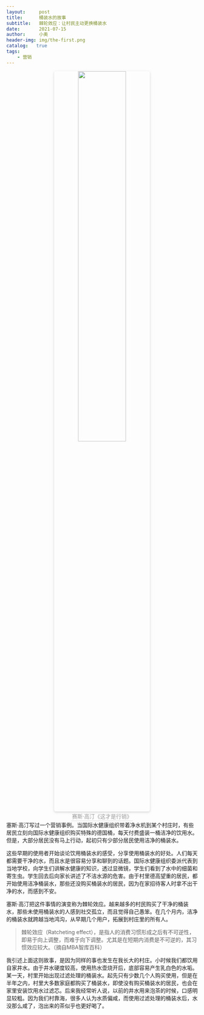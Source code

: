 ```yaml
---
layout:     post
title:      桶装水的故事
subtitle:   棘轮效应：让村民主动更换桶装水
date:       2021-07-15
author:     小奥
header-img: img/the-first.png
catalog:   true
tags:
    - 营销
---
```


<center>
    <img style="border-radius: 0.3125em;
    box-shadow: 0 2px 4px 0 rgba(34,36,38,.12),0 2px 10px 0 rgba(34,36,38,.08);" 
    src="https://img9.doubanio.com/view/subject/l/public/s33801354.jpg" width = "50%" alt=""/>
    <br>
    <div style="color:orange; border-bottom: 1px solid #d9d9d9;
    display: inline-block;
    color: #999;
    padding: 2px;">
      赛斯·高汀《这才是行销》
  	</div>
</center>
塞斯·高汀写过一个营销事例。当国际水健康组织带着净水机到某个村庄时，有些居民立刻向国际水健康组织购买特殊的德国桶，每天付费盛装一桶洁净的饮用水。但是，大部分居民没有马上行动，起初只有少部分居民使用洁净的桶装水。

这些早期的使用者开始谈论饮用桶装水的感受，分享使用桶装水的好处。人们每天都需要干净的水，而且水是很容易分享和聊到的话题。国际水健康组织委派代表到当地学校，向学生们讲解水健康的知识，透过显微镜，学生们看到了水中的细菌和寄生虫。学生回去后向家长讲述了不洁水源的危害。由于村里德高望重的居民，都开始使用洁净桶装水，那些还没购买桶装水的居民，因为在家招待客人时拿不出干净的水，而感到不安。

塞斯·高汀把这件事情的演变称为棘轮效应。越来越多的村民购买了干净的桶装水，那些未使用桶装水的人感到社交孤立，而且觉得自己愚笨。在几个月内，洁净的桶装水就跨越当地鸿沟，从早期几个用户，拓展到村庄里的所有人。

>棘轮效应（Ratcheting effect），是指人的消费习惯形成之后有不可逆性，即易于向上调整，而难于向下调整。尤其是在短期内消费是不可逆的，其习惯效应较大。（摘自MBA智库百科）

我引述上面这则故事，是因为同样的事也发生在我长大的村庄。小时候我们都饮用自家井水。由于井水硬度较高，使用热水壶烧开后，底部容易产生乳白色的水垢。某一天，村里开始出现过滤处理的桶装水。起先只有少数几个人购买使用，但是在半年之内，村里大多数家庭都购买了桶装水，即使没有购买桶装水的居民，也会在家里安装饮用水过滤芯。后来我经常听人说，以前的井水用来泡茶的时候，口感明显较粗。因为我们村靠海，很多人认为水质偏咸，而使用过滤处理的桶装水后，水没那么咸了，泡出来的茶似乎也更好喝了。

